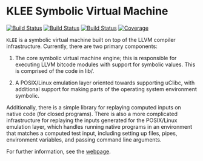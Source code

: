 KLEE Symbolic Virtual Machine
=============================

[![Build Status](https://travis-ci.com/klee/klee.svg?branch=master)](https://travis-ci.com/klee/klee)
[![Build Status](https://github.com/klee/klee/workflows/CI/badge.svg)](https://github.com/klee/klee/actions?query=workflow%3ACI)
[![Build Status](https://api.cirrus-ci.com/github/klee/klee.svg)](https://cirrus-ci.com/github/klee/klee)
[![Coverage](https://codecov.io/gh/klee/klee/branch/master/graph/badge.svg)](https://codecov.io/gh/klee/klee)

`KLEE` is a symbolic virtual machine built on top of the LLVM compiler
infrastructure. Currently, there are two primary components:

1. The core symbolic virtual machine engine; this is responsible for
   executing LLVM bitcode modules with support for symbolic
   values. This is comprised of the code in lib/.

2. A POSIX/Linux emulation layer oriented towards supporting uClibc,
   with additional support for making parts of the operating system
   environment symbolic.

Additionally, there is a simple library for replaying computed inputs
on native code (for closed programs). There is also a more complicated
infrastructure for replaying the inputs generated for the POSIX/Linux
emulation layer, which handles running native programs in an
environment that matches a computed test input, including setting up
files, pipes, environment variables, and passing command line
arguments.

For further information, see the [webpage](http://klee.github.io/).